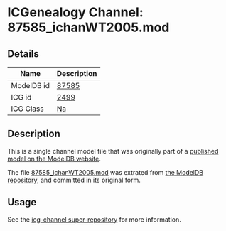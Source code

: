 # ICGenealogy Channel: 87585\_ichanWT2005.mod

## Details

Name | Description
---- | -----------
ModelDB id | [87585](http://senselab.med.yale.edu/ModelDB/ShowModel.cshtml?model=87585)
ICG id | [2499](http://icg.neurotheory.ox.ac.uk/channels/2/2499)
ICG Class | [Na](http://icg.neurotheory.ox.ac.uk/channels/2)

## Description

This is a single channel model file that was originally part of a [published model on the ModelDB website](http://senselab.med.yale.edu/mModelDB/ShowModel.cshtml?model=87585).

The file [87585\_ichanWT2005.mod](87585_ichanWT2005.mod) was extrated from [the ModelDB repository](http://senselab.med.yale.edu/ModelDB/ShowModel.cshtml?model=87585), and committed in its original form.

## Usage

See the [icg-channel super-repository](https://github.com/icgenealogy/icg-channels) for more information.